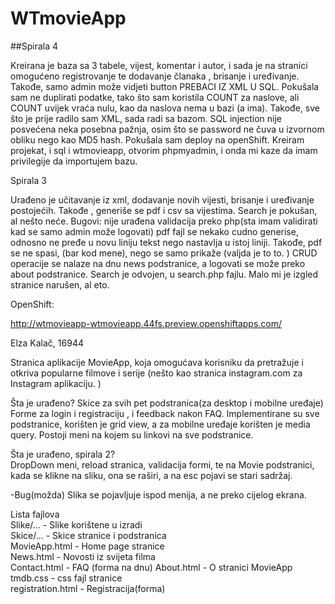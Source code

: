 # WTmovieApp

##Spirala 4

Kreirana je baza sa 3 tabele, vijest, komentar i autor, i sada je na stranici omogućeno registrovanje te dodavanje članaka , brisanje i uređivanje. Takođe, samo admin može vidjeti button PREBACI IZ XML U SQL. Pokušala sam ne duplirati podatke, tako što sam koristila COUNT za naslove, ali COUNT uvijek vraća nulu, kao da naslova nema u bazi (a ima). 
Takođe, sve što je prije radilo sam XML, sada radi sa bazom. SQL injection nije posvećena neka posebna pažnja, osim što se password ne čuva u izvornom obliku nego kao MD5 hash. 
Pokušala sam deploy na openShift. Kreiram projekat, i sql i wtmovieapp, otvorim phpmyadmin, i onda mi kaze da imam privilegije da importujem bazu. 

Spirala 3

Urađeno je učitavanje iz xml, dodavanje novih vijesti, brisanje i uređivanje postojećih. Takođe , generiše se pdf i csv sa vijestima. Search je pokušan, al nešto neće.
Bugovi: nije urađena validacija preko php(sta imam validirati kad se samo admin može logovati)
pdf fajl se nekako cudno generise, odnosno ne pređe u novu liniju tekst nego nastavlja u istoj liniji. Takođe, pdf se ne spasi, (bar kod mene), nego se samo prikaže (valjda je to to. ) 
CRUD operacije se nalaze na dnu news podstranice, a logovati se može preko about podstranice. Search je odvojen, u search.php fajlu. Malo mi je izgled stranice narušen, al eto. 

OpenShift: 

http://wtmovieapp-wtmovieapp.44fs.preview.openshiftapps.com/

Elza Kalač, 16944

Stranica aplikacije MovieApp, koja omogućava korisniku da pretražuje i otkriva popularne filmove i serije (nešto kao stranica instagram.com za Instagram aplikaciju. )

Šta je urađeno?
Skice za svih pet podstranica(za desktop i mobilne uređaje)
Forme za login i registraciju , i feedback nakon FAQ. 
Implementirane su sve podstranice, korišten je grid view, a za mobilne uređaje korišten je media query. 
Postoji meni na kojem su linkovi na sve podstranice. 

Šta je urađeno, spirala 2?  
DropDown meni, reload stranica, validacija formi, te na Movie podstranici, kada se klikne na sliku, ona se raširi, a na esc pojavi se stari sadržaj. 

-Bug(možda)
Slika se pojavljuje ispod menija, a ne preko cijelog ekrana. 


Lista fajlova  
Slike/... - Slike korištene u izradi  
Skice/... - Skice stranice i podstranica  
MovieApp.html - Home page stranice  
News.html - Novosti iz svijeta filma  
Contact.html - FAQ (forma na dnu)
About.html - O stranici MovieApp  
tmdb.css - css fajl stranice     
registration.html - Registracija(forma)

